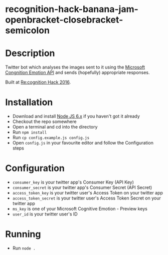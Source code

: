 # recognition-hack-banana-jam-openbracket-closebracket-semicolon


# Description

Twitter bot which analyses the images sent to it using the [Microsoft Congnition Emotion API](https://www.microsoft.com/cognitive-services/en-us/emotion-api) and sends (hopefully) appropriate responses.

Built at [Re:cognition Hack 2016](https://www.eventbrite.co.uk/e/recognition-tickets-25574579255).

# Installation

* Download and install [Node JS 6.x](https://nodejs.org) if you haven't got it already
* Checkout the repo somewhere
* Open a terminal and cd into the directory
* Run `npm install`
* Run `cp config.example.js config.js`
* Open `config.js` in your favourite editor and follow the Configuration steps

# Configuration

* `consumer_key` is your twitter app's Consumer Key (API Key)
* `consumer_secret` is your twitter app's Consumer Secret (API Secret)
* `access_token_key` is your twitter user's Access Token on your twitter app
* `access_token_secret` is your twitter user's Access Token Secret on your twitter app
* `ms_key` is one of your Microsoft Cognitive Emotion - Preview keys
* `user_id` is your twitter user's ID

# Running
* Run `node .`